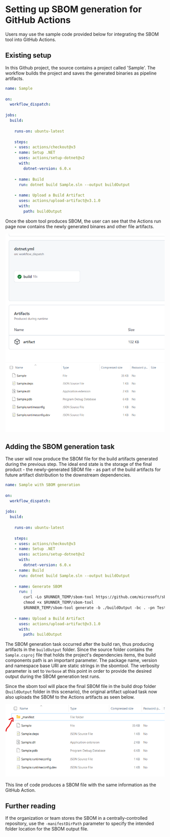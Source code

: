 # Setting up SBOM generation for GitHub Actions

Users may use the sample code provided below for integrating the SBOM tool into GitHub Actions.

## Existing setup

In this Github project, the source contains a project called 'Sample'.  The workflow builds the project and saves the generated binaries as pipeline artifacts.

```yaml
name: Sample

on: 
  workflow_dispatch:

jobs:
  build:

    runs-on: ubuntu-latest

    steps:
    - uses: actions/checkout@v3
    - name: Setup .NET
      uses: actions/setup-dotnet@v2
      with:
        dotnet-version: 6.0.x

    - name: Build
      run: dotnet build Sample.sln --output buildOutput

    - name: Upload a Build Artifact
      uses: actions/upload-artifact@v3.1.0
      with:
        path: buildOutput
```

Once the sbom tool produces SBOM, the user can see that the Actions run page now contains the newly generated binares and other file artifacts.

![actions run](./images/github-workflow-run-details.png)
![actions-artifact-without-sbom](./images/github-downloaded-folder-without-sbom.png)

## Adding the SBOM generation task

The user will now produce the SBOM file for the build artifacts generated during the previous step. The ideal end state is the storage of the final product - the newly-generated SBOM file - as part of the build artifacts for future artifact distribution to the downstream dependencies. 

```yaml
name: Sample with SBOM generation

on: 
  workflow_dispatch:

jobs:
  build:

    runs-on: ubuntu-latest

    steps:
    - uses: actions/checkout@v3
    - name: Setup .NET
      uses: actions/setup-dotnet@v2
      with:
        dotnet-version: 6.0.x
    - name: Build
      run: dotnet build Sample.sln --output buildOutput
      
    - name: Generate SBOM
      run: |
        curl -Lo $RUNNER_TEMP/sbom-tool https://github.com/microsoft/sbom-tool/releases/latest/download/sbom-tool-linux-x64
        chmod +x $RUNNER_TEMP/sbom-tool
        $RUNNER_TEMP/sbom-tool generate -b ./buildOutput -bc . -pn Test -pv 1.0.0 -ps MyCompany -nsb https://sbom.mycompany.com -V Verbose

    - name: Upload a Build Artifact
      uses: actions/upload-artifact@v3.1.0
      with:
        path: buildOutput
```

The SBOM generation task occurred after the build ran, thus producing artifacts in the `buildOutput` folder.  Since the source folder contains the `Sample.csproj` file that holds the project's dependencies items, the build components path is an important parameter. The package name, version and namespace base URI are static strings in the sbomtool.  The verbosity parameter is set to `Verbose` at this point in order to provide the desired output during the SBOM generation test runs.

Since the sbom tool will place the final SBOM file in the build drop folder (`buildOutput` folder in this scenario), the original artifact upload task now also uploads the SBOM to the Actions artifacts as seen below.

![actions-artifact-with-sbom](./images/github-downloaded-folder-with-sbom.png)

This line of code produces a SBOM file with the same information as the GitHub Action.

## Further reading

If the organization or team stores the SBOM in a centrally-controlled repository, use the `-manifestDirPath` parameter to specify the intended folder location for the SBOM output file.
